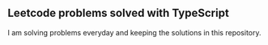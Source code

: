 ## Leetcode problems solved with TypeScript

I am solving problems everyday and keeping the solutions in this repository.
